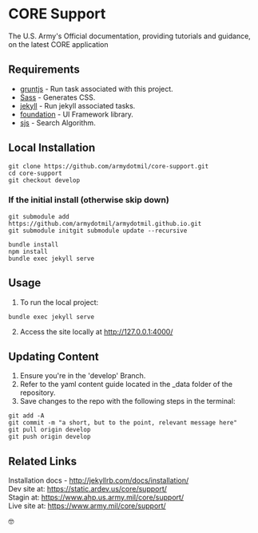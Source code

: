 # CORE Support
The U.S. Army's Official documentation, providing tutorials and guidance, on the latest CORE application

## Requirements

* [gruntjs](http://gruntjs.com/) - Run task associated with this project.
* [Sass](http://sass-lang.com/install) - Generates CSS.
* [jekyll](http://jekyllrb.com/) - Run jekyll associated tasks.
* [foundation](https://foundation.zurb.com) - UI Framework library.
* [sjs](https://github.com/christian-fei/Simple-Jekyll-Search) - Search Algorithm.

## Local Installation

```
git clone https://github.com/armydotmil/core-support.git
cd core-support
git checkout develop
```
### If the initial install (otherwise skip down)
```
git submodule add https://github.com/armydotmil/armydotmil.github.io.git
git submodule initgit submodule update --recursive
```

```
bundle install
npm install
bundle exec jekyll serve
```

## Usage
1. To run the local project:
```
bundle exec jekyll serve
```
2. Access the site locally at http://127.0.0.1:4000/

## Updating Content

1. Ensure you're in the 'develop' Branch.
1. Refer to the yaml content guide located in the _data folder of the repository.
1. Save changes to the repo with the following steps in the terminal:
```
git add -A
git commit -m "a short, but to the point, relevant message here"
git pull origin develop
git push origin develop
```

## Related Links
Installation docs - http://jekyllrb.com/docs/installation/  
Dev site at: https://static.ardev.us/core/support/  
Stagin at: https://www.ahp.us.army.mil/core/support/  
Live site at: https://www.army.mil/core/support/  

:nerd_face:
